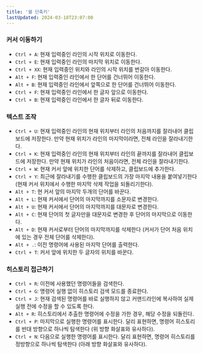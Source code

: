```yaml
---
title: '쉘 단축키'
lastUpdated: 2024-03-18T23:07:00
---
```

### 커서 이동하기

- `Ctrl + A`: 현재 입력중인 라인의 시작 위치로 이동한다.
- `Ctrl + E`: 현재 입력중인 라인의 마지막 위치로 이동한다.
- `Ctrl + XX`: 현재 입력중인 위치와 라인의 시작 위치를 번갈아 이동한다.
- `Alt + F`: 현재 입력중인 라인에서 한 단어를 건너뛰어 이동한다.
- `Alt + B`: 현재 입력중인 라인에서 앞쪽으로 한 단어를 건너뛰어 이동한다.
- `Ctrl + F`: 현재 입력중인 라인에서 한 글자 앞으로 이동한다.
- `Ctrl + B`: 현재 입력중인 라인에서 한 글자 뒤로 이동한다.

### 텍스트 조작

- `Ctrl + U`: 현재 입력중인 라인의 현재 위치부터 라인의 처음까지를 잘라내어 클립보드에 저장한다. 만약 현재 위치가 라인의 마지막이라면, 전체 라인을 잘라내기한다.
- `Ctrl + K`: 현재 입력중인 라인의 현재 위치부터 라인의 끝까지를 잘라내어 클립보드에 저장한다. 만약 현재 위치가 라인의 처음이라면, 전체 라인을 잘라내기한다.
- `Ctrl + W`: 현재 커서 앞에 위치한 단어를 삭제하고, 클립보드에 추가한다.
- `Ctrl + Y`: 최근에 잘라내기를 수행한 클립보드의 가장 마지막 내용을 붙여넣기한다 (현재 커서 위치에서 수행한 마지막 삭제 작업을 되돌리기한다).
- `Alt + T`: 현 커서 앞의 마지막 두개의 단어를 바꾼다.
- `Alt + L`: 현재 커서에서 단어의 마지막까지를 소문자로 변경한다.
- `Alt + U`: 현재 커서에서 단어의 마지막까지를 대문자로 변경한다.
- `Alt + C`: 현재 단어의 첫 글자만을 대문자로 변경한 후 단어의 마지막으로 이동한다.
- `Alt + D`: 현재 커서로부터 단어의 마지막까지를 삭제한다 (커서가 단어 처음 위치에 있는 경우 전체 단어를 삭제한다).
- `Alt + .`: 이전 명령어에 사용된 마지막 단어를 출력한다.
- `Ctrl + T`: 커서 앞에 위치한 두 글자의 위치를 바꾼다.

### 히스토리 접근하기

- `Ctrl + R`: 이전에 사용했던 명령어들을 검색한다.
- `Ctrl + G`: 명령어 실행 없이 히스토리 검색 모드를 종료한다.
- `Ctrl + J`: 현재 검색된 명령어를 바로 실행하지 않고 커맨드라인에 복사하여 실제 실행 전에 수정을 할 수 있도록 한다.
- `Alt + R`: 히스토리에서 추출한 명령어에 수정을 가한 경우, 해당 수정을 되돌린다.
- `Ctrl + P`: 마지막으로 실행한 명령어를 표시한다. 달리 표현하면, 명령어 히스토리를 반대 방향으로 하나씩 탐색한다 (위 방향 화살표와 유사하다).
- `Ctrl + N`: 다음으로 실행한 명령어를 표시한다. 달리 표현하면, 명령어 히스토리를 정방향으로 하나씩 탐색한다 (아래 방향 화살표와 유사하다).